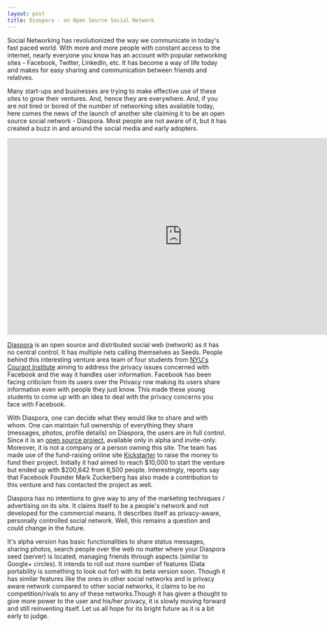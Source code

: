 ```yaml
---
layout: post
title: Diaspora - an Open Source Social Network
---
```


Social Networking has revolutionized the way we communicate in today's fast paced world. With more and more people with constant access to the internet, nearly everyone you know has an account with popular networking sites - Facebook, Twitter, LinkedIn, etc. It has become a way of life today and makes for easy sharing and communication between friends and relatives. 

Many start-ups and businesses are trying to make effective use of these sites to grow their ventures. And, hence they are everywhere. And, if you are not tired or bored of the number of networking sites available today, here comes the news of the launch of another site claiming it to be an open source social network - Diaspora. Most people are not aware of it, but it has created a buzz in and around the social media and early adopters.

<iframe width="800" height="450" src="http://www.youtube.com/embed/qRTzRAtDujU?hd=1" frameborder="0" allowfullscreen></iframe>

<a href="https://joindiaspora.com/">Diaspora</a> is an open source and distributed social web (network) as it has no central control. It has multiple nets calling themselves as Seeds. People behind this interesting venture area team of four students from <a href="http://cims.nyu.edu/">NYU's Courant Institute</a> aiming to address the privacy issues concerned with Facebook and the way it handles user information. Facebook has been facing criticism from its users over the Privacy row making its users share information even with people they just know. This made these young students to come up with an idea to deal with the privacy concerns you face with Facebook. 

With Diaspora, one can decide what they would like to share and with whom. One can maintain full ownership of everything they share (messages, photos, profile details) on Diaspora, the users are in full control. Since it is an <a href="https://github.com/diaspora/diaspora">open source project</a>, available only in alpha and invite-only. Moreover, it is not a company or a person owning this site. The team has made use of the fund-raising online site <a href="http://www.kickstarter.com/projects/196017994/diaspora-the-personally-controlled-do-it-all-distr">Kickstarter</a> to raise the money to fund their project. Initially it had aimed to reach $10,000 to start the venture but ended up with $200,642 from 6,500 people. Interestingly, reports say that Facebook Founder Mark Zuckerberg has also made a contribution to this venture and has contacted the project as well.

Diaspora has no intentions to give way to any of the marketing techniques / advertising on its site. It claims itself to be a people's network and not developed for the commercial means. It describes itself as privacy-aware, personally controlled social network. Well, this remains a question and could change in the future. 

It's alpha version has basic functionalities to share status messages, sharing photos, search people over the web no matter where your Diaspora seed (server) is located, managing friends through aspects (similar to Google+ circles). It intends to roll out more number of features (Data portability is something to look out for) with its beta version soon. Though it has similar features like the ones in other social networks and is privacy aware network compared to other social networks, it claims to be no competition/rivals to any of these networks.Though it has given a thought to give more power to the user and his/her privacy, it is slowly moving forward and still reinventing itself. Let us all hope for its bright future as it is a bit early to judge.

